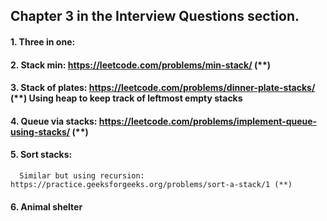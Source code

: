 ## Chapter 3 in the Interview Questions section.

#### 1. Three in one:
#### 2. Stack min: https://leetcode.com/problems/min-stack/ (**)
#### 3. Stack of plates: https://leetcode.com/problems/dinner-plate-stacks/ (**) Using heap to keep track of leftmost empty stacks
#### 4. Queue via stacks: https://leetcode.com/problems/implement-queue-using-stacks/ (**)
#### 5. Sort stacks:

      Similar but using recursion: https://practice.geeksforgeeks.org/problems/sort-a-stack/1 (**)
#### 6. Animal shelter
